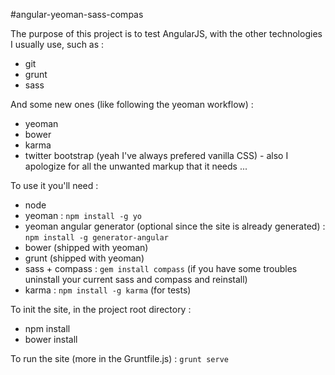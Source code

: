 #angular-yeoman-sass-compas

The purpose of this project is to test AngularJS, with the other technologies I usually use, such as :

* git
* grunt
* sass

And some new ones (like following the yeoman workflow) :

* yeoman
* bower
* karma
* twitter bootstrap (yeah I've always prefered vanilla CSS) - also I apologize for all the unwanted markup that it needs ...

To use it you'll need :

* node
* yeoman : `npm install -g yo`
* yeoman angular generator (optional since the site is already generated) : `npm install -g generator-angular`
* bower (shipped with yeoman)
* grunt (shipped with yeoman)
* sass + compass : `gem install compass` (if you have some troubles uninstall your current sass and compass and reinstall)
* karma : `npm install -g karma` (for tests)

To init the site, in the project root directory :

* npm install
* bower install

To run the site (more in the Gruntfile.js) : `grunt serve`